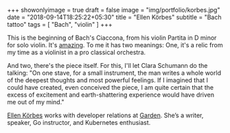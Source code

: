 +++
showonlyimage = true
draft = false
image = "img/portfolio/korbes.jpg"
date = "2018-09-14T18:25:22+05:30"
title = "Ellen Körbes"
subtitle = "Bach tattoo"
tags = [ "Bach", "violin" ]
+++

This is the beginning of Bach's Ciaccona, from his violin Partita in D minor for solo violin. It's [amazing](https://www.youtube.com/watch?v=QqA3qQMKueA). To me it has two meanings: One, it's a relic from my time as a violinist in a pro classical orchestra.

<!--more-->

And two, there's the piece itself. For this, I'll let Clara Schumann do the talking: "On one stave, for a small instrument, the man writes a whole world of the deepest thoughts and most powerful feelings. If I imagined that I could have created, even conceived the piece, I am quite certain that the excess of excitement and earth-shattering experience would have driven me out of my mind."

[Ellen Körbes](https://twitter.com/ellenkorbes) works with developer relations at [Garden](https://garden.io/). She’s a writer, speaker, Go instructor, and Kubernetes enthusiast.
